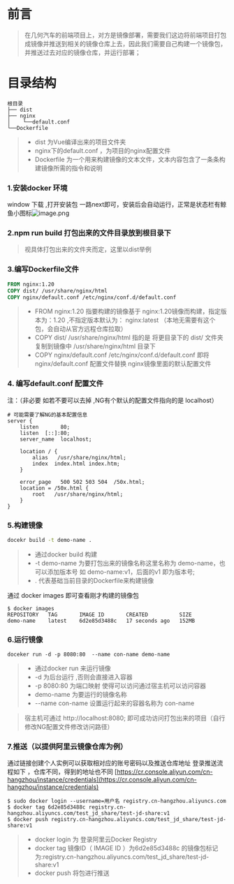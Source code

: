 # 前言
> 在几何汽车的前端项目上，对方是镜像部署，需要我们这边将前端项目打包成镜像并推送到相关的镜像仓库上去，因此我们需要自己构建一个镜像包，并推送过去对应的镜像仓库，并运行部署；


# 目录结构

```
根目录
├── dist    
├── nginx  
│    └──default.conf 
└──Dockerfile 
```
> - dist 为Vue编译出来的项目文件夹
> - nginx下的default.conf ，为项目的nginx配置文件
> - Dockerfile 为一个用来构建镜像的文本文件，文本内容包含了一条条构建镜像所需的指令和说明

### 1.安装docker 环境
window 下载 ,打开安装包 一路next即可，安装后会自动运行，正常是状态栏有鲸鱼小图标![image.png](https://cdn.nlark.com/yuque/0/2022/png/26201795/1656437104583-65d877ea-b8b2-4e92-8a76-9071be6e227c.png#clientId=u3845673f-c737-4&crop=0&crop=0&crop=1&crop=1&from=paste&height=35&id=u86dd0c4b&margin=%5Bobject%20Object%5D&name=image.png&originHeight=35&originWidth=33&originalType=binary&ratio=1&rotation=0&showTitle=false&size=595&status=done&style=none&taskId=u31b872d3-6ebd-4de9-80c7-384c1c93dda&title=&width=33)

### 2.npm run build 打包出来的文件目录放到根目录下
> 视具体打包出来的文件夹而定，这里以dist举例

### 3.编写Dockerfile文件
```dockerfile
FROM nginx:1.20
COPY dist/ /usr/share/nginx/html
COPY nginx/default.conf /etc/nginx/conf.d/default.conf
```

> - FROM nginx:1.20 指要构建的镜像基于 nginx:1.20镜像而构建，指定版本为：1.20 ,不指定版本默认为： nginx:latest （本地无需要有这个包，会自动从官方远程仓库拉取）
> - COPY dist/ /usr/share/nginx/html 指的是 将更目录下的 dist/ 文件夹 复制到镜像中 /usr/share/nginx/html 目录下
> - COPY nginx/default.conf /etc/nginx/conf.d/default.conf 即将nginx/default.conf 配置文件替换 nginx镜像里面的默认配置文件

### 4. 编写default.conf 配置文件

注：（非必要 如若不要可以去掉 ,NG有个默认的配置文件指向的是 localhost）

```nginx
# 可能需要了解NG的基本配置信息
server {
    listen       80;
    listen  [::]:80;
    server_name  localhost;
  
    location / {
        alias   /usr/share/nginx/html;
        index  index.html index.htm;
    }
  
    error_page   500 502 503 504  /50x.html;
    location = /50x.html {
        root   /usr/share/nginx/html;
    }   
}
```

### 5.构建镜像
```bash
docekr build -t demo-name .
```
> - 通过docker build 构建
> - -t demo-name 为要打包出来的镜像名称这里名称为 demo-name，也可以添加版本号 如 demo-name:v1，后面的v1 即为版本号;
> - . 代表基础当前目录的Dockerfile来构建镜像


通过 docker images 即可查看刚才构建的镜像包
```shell
$ docker images
REPOSITORY   TAG       IMAGE ID       CREATED          SIZE
demo-name    latest    6d2e85d3488c   17 seconds ago   152MB
```
### 6.运行镜像

```shell
doceker run -d -p 8080:80  --name con-name demo-name
```
> - 通过docker run 来运行镜像
> - -d  为后台运行 ,否则会直接进入容器
> -  -p 8080:80 为端口映射 使得可以访问通过宿主机可以访问容器 
> - demo-name 为要运行的镜像名称
> - --name con-name 设置运行起来的容器名称为 con-name


>   宿主机可通过 http://localhost:8080; 即可成功访问打包出来的项目（自行修改NG配置文件修改访问路径）

### 7.推送（以提供阿里云镜像仓库为例）

通过链接创建个人实例可以获取相对应的账号密码以及推送仓库地址
登录推送流程如下 ，仓库不同，得到的地址也不同
[https://cr.console.aliyun.com/cn-hangzhou/instance/credentials](https://cr.console.aliyun.com/cn-hangzhou/instance/credentials)

```shell
$ sudo docker login --username=用户名 registry.cn-hangzhou.aliyuncs.com
$ docker tag 6d2e85d3488c registry.cn-hangzhou.aliyuncs.com/test_jd_share/test-jd-share:v1
$ docker push registry.cn-hangzhou.aliyuncs.com/test_jd_share/test-jd-share:v1
```
> - docker login 为 登录阿里云Docker Registry
> - docker tag 镜像ID（ IMAGE ID ）为6d2e85d3488c 的镜像包标记为:registry.cn-hangzhou.aliyuncs.com/test_jd_share/test-jd-share:v1
> - docker push 将包进行推送